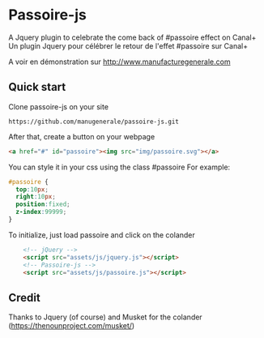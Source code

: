 # Passoire-js
A Jquery plugin to celebrate the come back of #passoire effect on Canal+
Un plugin Jquery pour célébrer le retour de l'effet #passoire sur Canal+

A voir en démonstration sur http://www.manufacturegenerale.com

## Quick start


Clone passoire-js on your site

```
https://github.com/manugenerale/passoire-js.git
```

After that, create a button on your webpage

```html
<a href="#" id="passoire"><img src="img/passoire.svg"></a>
```

You can style it in your css using the class #passoire For example:


```css
#passoire {
  top:10px;
  right:10px;
  position:fixed;
  z-index:99999;
}
```


To initialize, just load passoire and click on the colander

```html
    <!-- jQuery -->
    <script src="assets/js/jquery.js"></script>
    <!-- Passoire-js -->
    <script src="assets/js/passoire.js"></script>
```

## Credit
Thanks to Jquery (of course) and Musket for the colander (https://thenounproject.com/musket/)

